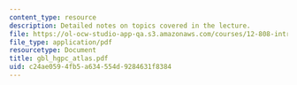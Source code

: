 ```yaml
---
content_type: resource
description: Detailed notes on topics covered in the lecture.
file: https://ol-ocw-studio-app-qa.s3.amazonaws.com/courses/12-808-introduction-to-observational-physical-oceanography-fall-2004/c24ae0594fb5a634554d9284631f8384_gbl_hgpc_atlas.pdf
file_type: application/pdf
resourcetype: Document
title: gbl_hgpc_atlas.pdf
uid: c24ae059-4fb5-a634-554d-9284631f8384
---
```

